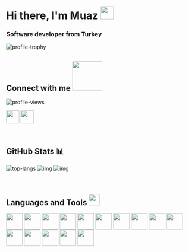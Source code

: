 # Hi there, I'm Muaz <img src = "https://raw.githubusercontent.com/MartinHeinz/MartinHeinz/master/wave.gif" width = 35px> </h1>
### Software developer from Turkey

![profile-trophy](https://github-profile-trophy.vercel.app/?username=muazmemis&theme=onedark "Muaz Memis")

## Connect with me <img src='https://raw.githubusercontent.com/ShahriarShafin/ShahriarShafin/main/Assets/handshake.gif' width="80px">
![profile-views](https://komarev.com/ghpvc/?username=muazmemis&label=Profile%20views&color=0e75b6&style=flat  "Profile Views")

<a href = 'https://linkedin.com/in/muazmemis'> <img width = '35px' align= 'center' src="https://raw.githubusercontent.com/rahulbanerjee26/githubAboutMeGenerator/main/icons/linked-in-alt.svg"/></a>  <a href = 'https://discord.gg/muazmemis#9397'> <img width = '35px' align= 'center' src="https://raw.githubusercontent.com/rahulbanerjee26/githubAboutMeGenerator/main/icons/discord.svg"/></a>

<br>

## GitHub Stats 📊

![top-langs](https://github-readme-stats.vercel.app/api/top-langs/?username=muazmemis&hide=python&layout=compact&show_icons=true&theme=tokyonight "Muaz Memis")
![img](https://github-readme-stats.vercel.app/api?username=muazmemis&count_private=true&show_icons=true&theme=tokyonight "Muaz Memis")
![img](https://github-readme-streak-stats.herokuapp.com/?user=muazmemis&theme=tokyonight "Muaz Memis")

<br>

## Languages and Tools <img src = "https://media2.giphy.com/media/QssGEmpkyEOhBCb7e1/giphy.gif?cid=ecf05e47a0n3gi1bfqntqmob8g9aid1oyj2wr3ds3mg700bl&rid=giphy.gif" width = 30px>
<p>  
<img width ='44px' align='center' src ='https://raw.githubusercontent.com/rahulbanerjee26/githubAboutMeGenerator/main/icons/java.svg'>
<img width ='44px' align='center' src ='https://raw.githubusercontent.com/rahulbanerjee26/githubAboutMeGenerator/main/icons/spring.svg'>
<img width ='44px' align='center' src ='https://raw.githubusercontent.com/rahulbanerjee26/githubAboutMeGenerator/main/icons/csharp.svg'>
<img width ='44px' align='center' src ='https://raw.githubusercontent.com/rahulbanerjee26/githubAboutMeGenerator/main/icons/reactjs.svg'>
<img width ='44px' align='center' src ='https://raw.githubusercontent.com/rahulbanerjee26/githubAboutMeGenerator/main/icons/docker.svg'>
<img width ='44px' align='center' src ='https://raw.githubusercontent.com/rahulbanerjee26/githubAboutMeGenerator/main/icons/elasticsearch.svg'>
<img width ='44px' align='center' src ='https://raw.githubusercontent.com/rahulbanerjee26/githubAboutMeGenerator/main/icons/redis.svg'>
<img width ='44px' align='center' src ='https://raw.githubusercontent.com/rahulbanerjee26/githubAboutMeGenerator/main/icons/kafka.svg'>
<img width ='44px' align='center' src ='https://raw.githubusercontent.com/rahulbanerjee26/githubAboutMeGenerator/main/icons/rabbitmq.svg'>
<img width ='44px' align='center' src ='https://raw.githubusercontent.com/rahulbanerjee26/githubAboutMeGenerator/main/icons/postgresql.svg'>
<img width ='44px' align='center' src ='https://raw.githubusercontent.com/rahulbanerjee26/githubAboutMeGenerator/main/icons/graphql.svg'>
<img width ='44px' align='center' src ='https://raw.githubusercontent.com/rahulbanerjee26/githubAboutMeGenerator/main/icons/heroku.svg'>
<img width ='44px' align='center' src ='https://raw.githubusercontent.com/rahulbanerjee26/githubAboutMeGenerator/main/icons/postman.svg'>
<img width ='44px' align='center' src ='https://raw.githubusercontent.com/rahulbanerjee26/githubAboutMeGenerator/main/icons/git.svg'>  
<img width ='44px' align='center' src ='https://raw.githubusercontent.com/rahulbanerjee26/githubAboutMeGenerator/main/icons/unity.svg'>
</p>

